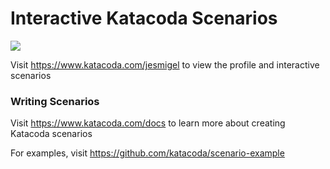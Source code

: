 # Interactive Katacoda Scenarios

[![](http://shields.katacoda.com/katacoda/jesmigel/count.svg)](https://www.katacoda.com/jesmigel "Get your profile on Katacoda.com")

Visit https://www.katacoda.com/jesmigel to view the profile and interactive scenarios

### Writing Scenarios
Visit https://www.katacoda.com/docs to learn more about creating Katacoda scenarios

For examples, visit https://github.com/katacoda/scenario-example
